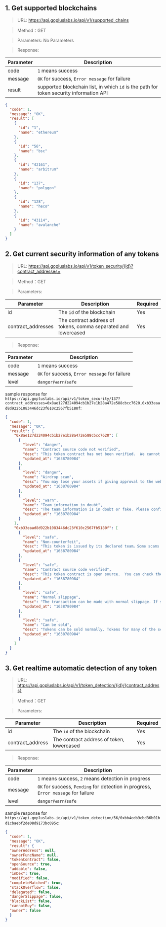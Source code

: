 ## 1. Get supported blockchains

>URL: https://api.gopluslabs.io/api/v1/supported_chains

>Method：GET

>Parameters: No Parameters

>Response:

Parameter|Description
---|---
code|`1` means success
message|`OK` for success, `Error message` for failure
result| supported blockchain list, in which `id` is the path for token security information API


```json
{
  "code": 1,
  "message": "OK",
  "result": [
    {
      "id": "1",
      "name": "ethereum"
    },
    {
      "id": "56",
      "name": "bsc"
    },
    {
      "id": "42161",
      "name": "arbitrum"
    },
    {
      "id": "137",
      "name": "polygon"
    },
    {
      "id": "128",
      "name": "heco"
    },
    {
      "id": "43114",
      "name": "avalanche"
    }
  ]
}
```

## 2. Get current security information of any tokens

>URL: https://api.gopluslabs.io/api/v1/token_security/{id}?contract_addresses=

>Method：GET

>Parameters:

Parameter|Description|Required
---|---|---
id|The `id` of the blockchain|Yes
contract_addresses|The contract address of tokens, comma separated and lowercased|Yes


>Response:

Parameter|Description
---|---
code|`1` means success
message|`OK` for success, `Error message` for failure
level|`danger`/`warn`/`safe`

sample response for `https://api.gopluslabs.io/api/v1/token_security/137?contract_addresses=0x8ae127d224094cb1b27e1b28a472e588cbcc7620,0xb33eaad8d922b1083446dc23f610c2567fb5180f`:
```json
{
  "code": 1,
  "message": "OK",
  "result": {
    "0x8ae127d224094cb1b27e1b28a472e588cbcc7620": [
      {
        "level": "danger",
        "name": "Contract source code not verified",
        "desc": "This token contract has not been verified.  We cannot check the contract code for details. Unsourced token contracts are likely to have malicious function to defraud users of their assets. Please apply to the project team to open source.",
        "updated_at": "1638780984"
      },
      {
        "level": "danger",
        "name": "Airdrop scam",
        "desc": "You may lose your assets if giving approval to the website of this token.",
        "updated_at": "1638780984"
      },
      {
        "level": "warn",
        "name": "Team information in doubt",
        "desc": "The team information is in doubt or fake. Please confirm the credibility of team information to the project team.",
        "updated_at": "1638780984"
      }
    ],
    "0xb33eaad8d922b1083446dc23f610c2567fb5180f": [
      {
        "level": "safe",
        "name": "Non-counterfeit",
        "desc": "This token is issued by its declared team。Some scams will create a well-known token with the same name to defraud users of their assets.",
        "updated_at": "1638780984"
      },
      {
        "level": "safe",
        "name": "Contract source code verified",
        "desc": "This token contract is open source.  You can check the contract code for details. Unsourced token contracts are likely to have malicious function to defraud users of their assets.",
        "updated_at": "1638780984"
      },
      {
        "level": "safe",
        "name": "Normal slippage",
        "desc": "The transaction can be made with normal slippage. If slippage is high, user transaction fees will be high.",
        "updated_at": "1638780984"
      },
      {
        "level": "safe",
        "name": "Can be sold",
        "desc": "Tokens can be sold normally. Tokens for many of the scams can not be sold.",
        "updated_at": "1638780984"
      }
    ]
  }
}
```

## 3. Get realtime automatic detection of any token

>URL: https://api.gopluslabs.io/api/v1/token_detection/{id}/{contract_address}

>Method：GET

>Parameters:

Parameter|Description|Required
---|---|---
id|The `id` of the blockchain|Yes
contract_address|The contract address of token, lowercased|Yes


>Response:

Parameter|Description
---|---
code|`1` means success, `2` means detection in progress
message|`OK` for success, `Pending` for detection in progress, `Error message` for failure
level|`danger`/`warn`/`safe`

sample response for `https://api.gopluslabs.io/api/v1/token_detection/56/0xbb4cdb9cbd36b01bd1cbaebf2de08d9173bc095c`:
```json
{
  "code": 1,
  "message": "OK",
  "result": {
  "ownerAddress": null,
  "ownerFuncName": null,
  "tokenContract": false,
  "openSource": true,
  "addable": false,
  "inDex": true,
  "modified": false,
  "completeMatched": true,
  "stackOverflow": false,
  "delegated": false,
  "dangerSlippage": false,
  "blackList": false,
  "cannotBuy": false,
  "owner": false
  }
}
```
